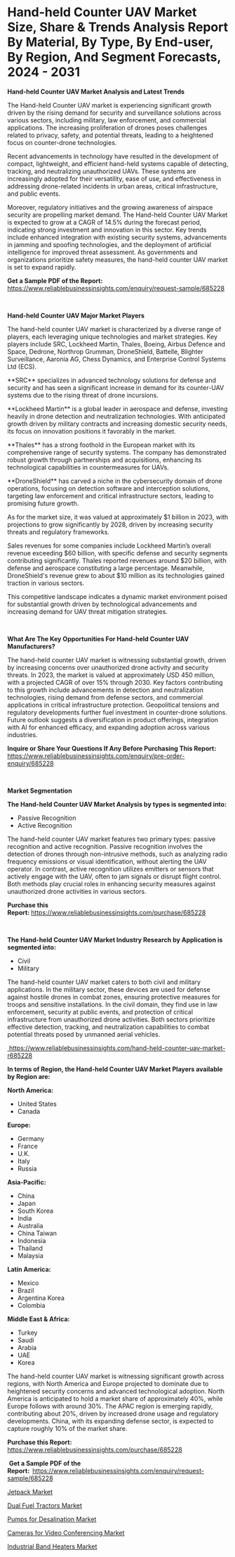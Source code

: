<p><h1>Hand-held Counter UAV Market Size, Share & Trends Analysis Report By Material, By Type, By End-user, By Region, And Segment Forecasts, 2024 - 2031</h1></p><p><strong>Hand-held Counter UAV Market Analysis and Latest Trends</strong></p>
<p><p>The Hand-held Counter UAV market is experiencing significant growth driven by the rising demand for security and surveillance solutions across various sectors, including military, law enforcement, and commercial applications. The increasing proliferation of drones poses challenges related to privacy, safety, and potential threats, leading to a heightened focus on counter-drone technologies. </p><p>Recent advancements in technology have resulted in the development of compact, lightweight, and efficient hand-held systems capable of detecting, tracking, and neutralizing unauthorized UAVs. These systems are increasingly adopted for their versatility, ease of use, and effectiveness in addressing drone-related incidents in urban areas, critical infrastructure, and public events. </p><p>Moreover, regulatory initiatives and the growing awareness of airspace security are propelling market demand. The Hand-held Counter UAV Market is expected to grow at a CAGR of 14.5% during the forecast period, indicating strong investment and innovation in this sector. Key trends include enhanced integration with existing security systems, advancements in jamming and spoofing technologies, and the deployment of artificial intelligence for improved threat assessment. As governments and organizations prioritize safety measures, the hand-held counter UAV market is set to expand rapidly.</p></p>
<p><strong>Get a Sample PDF of the Report:&nbsp;</strong> <a href="https://www.reliablebusinessinsights.com/enquiry/request-sample/685228?utm_campaign=57&utm_medium=2&utm_source=Github&utm_content=ia&utm_term=20102024&utm_id=hand-held-counter-uav">https://www.reliablebusinessinsights.com/enquiry/request-sample/685228</a></p>
<p>&nbsp;</p>
<p><strong>Hand-held Counter UAV Major Market Players</strong></p>
<p><p>The hand-held counter UAV market is characterized by a diverse range of players, each leveraging unique technologies and market strategies. Key players include SRC, Lockheed Martin, Thales, Boeing, Airbus Defence and Space, Dedrone, Northrop Grumman, DroneShield, Battelle, Blighter Surveillance, Aaronia AG, Chess Dynamics, and Enterprise Control Systems Ltd (ECS). </p><p>**SRC** specializes in advanced technology solutions for defense and security and has seen a significant increase in demand for its counter-UAV systems due to the rising threat of drone incursions. </p><p>**Lockheed Martin** is a global leader in aerospace and defense, investing heavily in drone detection and neutralization technologies. With anticipated growth driven by military contracts and increasing domestic security needs, its focus on innovation positions it favorably in the market.</p><p>**Thales** has a strong foothold in the European market with its comprehensive range of security systems. The company has demonstrated robust growth through partnerships and acquisitions, enhancing its technological capabilities in countermeasures for UAVs.</p><p>**DroneShield** has carved a niche in the cybersecurity domain of drone operations, focusing on detection software and interception solutions, targeting law enforcement and critical infrastructure sectors, leading to promising future growth.</p><p>As for the market size, it was valued at approximately $1 billion in 2023, with projections to grow significantly by 2028, driven by increasing security threats and regulatory frameworks.</p><p>Sales revenues for some companies include Lockheed Martin’s overall revenue exceeding $60 billion, with specific defense and security segments contributing significantly. Thales reported revenues around $20 billion, with defense and aerospace constituting a large percentage. Meanwhile, DroneShield's revenue grew to about $10 million as its technologies gained traction in various sectors.</p><p>This competitive landscape indicates a dynamic market environment poised for substantial growth driven by technological advancements and increasing demand for UAV threat mitigation strategies.</p></p>
<p>&nbsp;</p>
<p><strong>What Are The Key Opportunities For Hand-held Counter UAV Manufacturers?</strong></p>
<p><p>The hand-held counter UAV market is witnessing substantial growth, driven by increasing concerns over unauthorized drone activity and security threats. In 2023, the market is valued at approximately USD 450 million, with a projected CAGR of over 15% through 2030. Key factors contributing to this growth include advancements in detection and neutralization technologies, rising demand from defense sectors, and commercial applications in critical infrastructure protection. Geopolitical tensions and regulatory developments further fuel investment in counter-drone solutions. Future outlook suggests a diversification in product offerings, integration with AI for enhanced efficacy, and expanding adoption across various industries.</p></p>
<p><strong>Inquire or Share Your Questions If Any Before Purchasing This Report:</strong> <a href="https://www.reliablebusinessinsights.com/enquiry/pre-order-enquiry/685228?utm_campaign=57&utm_medium=2&utm_source=Github&utm_content=ia&utm_term=20102024&utm_id=hand-held-counter-uav">https://www.reliablebusinessinsights.com/enquiry/pre-order-enquiry/685228</a></p>
<p>&nbsp;</p>
<p><strong>Market Segmentation</strong></p>
<p><strong>The Hand-held Counter UAV Market Analysis by types is segmented into:</strong></p>
<p><ul><li>Passive Recognition</li><li>Active Recognition</li></ul></p>
<p><p>The hand-held counter UAV market features two primary types: passive recognition and active recognition. Passive recognition involves the detection of drones through non-intrusive methods, such as analyzing radio frequency emissions or visual identification, without alerting the UAV operator. In contrast, active recognition utilizes emitters or sensors that actively engage with the UAV, often to jam signals or disrupt flight control. Both methods play crucial roles in enhancing security measures against unauthorized drone activities in various sectors.</p></p>
<p><strong>Purchase this Report:&nbsp;</strong><a href="https://www.reliablebusinessinsights.com/purchase/685228?utm_campaign=57&utm_medium=2&utm_source=Github&utm_content=ia&utm_term=20102024&utm_id=hand-held-counter-uav">https://www.reliablebusinessinsights.com/purchase/685228</a></p>
<p>&nbsp;</p>
<p><strong>The Hand-held Counter UAV Market Industry Research by Application is segmented into:</strong></p>
<p><ul><li>Civil</li><li>Military</li></ul></p>
<p><p>The hand-held counter UAV market caters to both civil and military applications. In the military sector, these devices are used for defense against hostile drones in combat zones, ensuring protective measures for troops and sensitive installations. In the civil domain, they find use in law enforcement, security at public events, and protection of critical infrastructure from unauthorized drone activities. Both sectors prioritize effective detection, tracking, and neutralization capabilities to combat potential threats posed by unmanned aerial vehicles.</p></p>
<p><a href="https://www.reliablebusinessinsights.com/hand-held-counter-uav-market-r685228?utm_campaign=57&utm_medium=2&utm_source=Github&utm_content=ia&utm_term=20102024&utm_id=hand-held-counter-uav">&nbsp;https://www.reliablebusinessinsights.com/hand-held-counter-uav-market-r685228</a></p>
<p><strong>In terms of Region, the Hand-held Counter UAV Market Players available by Region are:</strong></p>
<p>
    <p> <strong> North America: </strong>
        <ul>
            <li>United States</li>
            <li>Canada</li>
        </ul>
        </p> 
    <p> <strong> Europe: </strong>
        <ul>
            <li>Germany</li>
            <li>France</li>
            <li>U.K.</li>
            <li>Italy</li>
            <li>Russia</li>
        </ul>
        </p> 
    <p> <strong> Asia-Pacific: </strong>
        <ul>
            <li>China</li>
            <li>Japan</li>
            <li>South Korea</li>
            <li>India</li>
            <li>Australia</li>
            <li>China Taiwan</li>
            <li>Indonesia</li>
            <li>Thailand</li>
            <li>Malaysia</li>
        </ul>
        </p> 
    <p> <strong> Latin America: </strong>
        <ul>
            <li>Mexico</li>
            <li>Brazil</li>
            <li>Argentina Korea</li>
            <li>Colombia</li>
        </ul>
        </p> 
    <p> <strong> Middle East & Africa: </strong>
        <ul>
            <li>Turkey</li>
            <li>Saudi</li>
            <li>Arabia</li>
            <li>UAE</li>
            <li>Korea</li>
        </ul>
    </p>
    </p>
<p><p>The hand-held counter UAV market is witnessing significant growth across regions, with North America and Europe projected to dominate due to heightened security concerns and advanced technological adoption. North America is anticipated to hold a market share of approximately 40%, while Europe follows with around 30%. The APAC region is emerging rapidly, contributing about 20%, driven by increased drone usage and regulatory developments. China, with its expanding defense sector, is expected to capture roughly 10% of the market share.</p></p>
<p><strong>Purchase this Report: </strong><a href="https://www.reliablebusinessinsights.com/purchase/685228?utm_campaign=57&utm_medium=2&utm_source=Github&utm_content=ia&utm_term=20102024&utm_id=hand-held-counter-uav">https://www.reliablebusinessinsights.com/purchase/685228</a></p>
<p>&nbsp;<strong>Get a Sample PDF of the Report:&nbsp;&nbsp;</strong><a href="https://www.reliablebusinessinsights.com/enquiry/request-sample/685228?utm_campaign=57&utm_medium=2&utm_source=Github&utm_content=ia&utm_term=20102024&utm_id=hand-held-counter-uav">https://www.reliablebusinessinsights.com/enquiry/request-sample/685228</a></p>
<p><strong></strong></p>
<p><p><a href="https://github.com/tenoreduwagley4rt/Market-Research-Report-List-1/blob/main/jetpack-market.md?utm_campaign=57&utm_medium=2&utm_source=Github&utm_content=ia&utm_term=20102024&utm_id=hand-held-counter-uav">Jetpack Market</a></p><p><a href="https://github.com/lourdestd6bs/Market-Research-Report-List-1/blob/main/dual-fuel-tractors-market.md?utm_campaign=57&utm_medium=2&utm_source=Github&utm_content=ia&utm_term=20102024&utm_id=hand-held-counter-uav">Dual Fuel Tractors Market</a></p><p><a href="https://issuu.com/reportprime-2/docs/pumps-for-desalination-market-size-_9cd4814636f548?utm_campaign=57&utm_medium=2&utm_source=Github&utm_content=ia&utm_term=20102024&utm_id=hand-held-counter-uav">Pumps for Desalination Market</a></p><p><a href="https://www.linkedin.com/pulse/evolution-cameras-video-conferencing-market-key-shifts-from-euybe?utm_campaign=57&utm_medium=2&utm_source=Github&utm_content=ia&utm_term=20102024&utm_id=hand-held-counter-uav">Cameras for Video Conferencing Market</a></p><p><a href="https://www.linkedin.com/pulse/industrial-band-heaters-market-research-report-2024-2031-cygxe?utm_campaign=57&utm_medium=2&utm_source=Github&utm_content=ia&utm_term=20102024&utm_id=hand-held-counter-uav">Industrial Band Heaters Market</a></p></p>